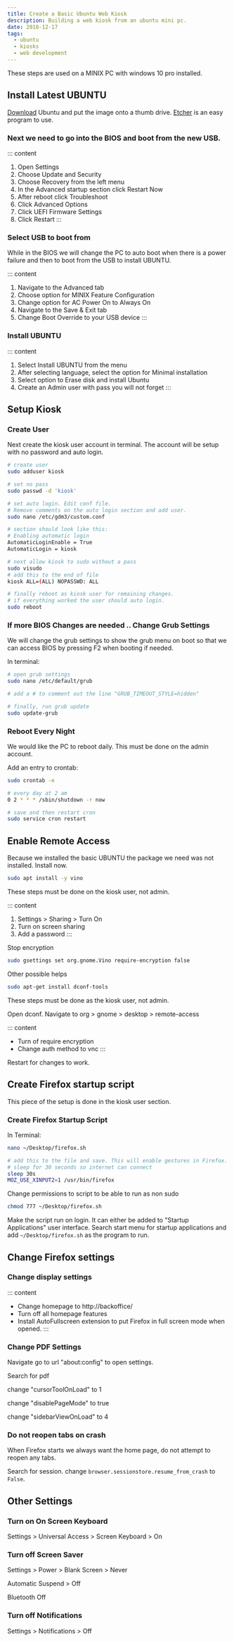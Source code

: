 ```yaml
---
title: Create a Basic Ubuntu Web Kiosk
description: Building a web kiosk from an ubuntu mini pc.
date: 2018-12-17
tags:
  - ubuntu
  - kiosks
  - web development
---
```


These steps are used on a MINIX PC with windows 10 pro installed.

## Install Latest UBUNTU

[Download](https://www.ubuntu.com/download/desktop) Ubuntu and put the image onto a thumb drive. [Etcher](https://www.balena.io/etcher/) is an easy program to use.

### Next we need to go into the BIOS and boot from the new USB.

::: content

1. Open Settings
2. Choose Update and Security
3. Choose Recovery from the left menu
4. In the Advanced startup section click Restart Now
5. After reboot click Troubleshoot
6. Click Advanced Options
7. Click UEFI Firmware Settings
8. Click Restart
   :::

### Select USB to boot from

While in the BIOS we will change the PC to auto boot when there is a power failure and then to boot from the USB to install UBUNTU.

::: content

1. Navigate to the Advanced tab
2. Choose option for MINIX Feature Configuration
3. Change option for AC Power On to Always On
4. Navigate to the Save & Exit tab
5. Change Boot Override to your USB device
   :::

### Install UBUNTU

::: content

1. Select Install UBUNTU from the menu
2. After selecting language, select the option for Minimal installation
3. Select option to Erase disk and install Ubuntu
4. Create an Admin user with pass you will not forget
   :::

## Setup Kiosk

### Create User

Next create the kiosk user account in terminal. The account will be setup with no password and auto login.

```bash
# create user
sudo adduser kiosk

# set no pass
sudo passwd -d 'kiosk'

# set auto login. Edit conf file.
# Remove comments on the auto login section and add user.
sudo nano /etc/gdm3/custom.conf

# section should look like this:
# Enabling automatic login
AutomaticLoginEnable = True
AutomaticLogin = kiosk

# next allow kiosk to sudo without a pass
sudo visudo
# add this to the end of file
kiosk ALL=(ALL) NOPASSWD: ALL

# finally reboot as kiosk user for remaining changes.
# if everything worked the user should auto login.
sudo reboot
```

### If more BIOS Changes are needed .. Change Grub Settings

We will change the grub settings to show the grub menu on boot so that we can access BIOS by pressing F2 when booting if needed.

In terminal:

```bash
# open grub settings
sudo nano /etc/default/grub

# add a # to comment out the line "GRUB_TIMEOUT_STYLE=hidden"

# finally, run grub update
sudo update-grub
```

### Reboot Every Night

We would like the PC to reboot daily. This must be done on the admin account.

Add an entry to crontab:

```bash
sudo crontab -e

# every day at 2 am
0 2 * * * /sbin/shutdown -r now

# save and then restart cron
sudo service cron restart
```

## Enable Remote Access

Because we installed the basic UBUNTU the package we need was not installed. Install now.

```bash
sudo apt install -y vino
```

These steps must be done on the kiosk user, not admin.

::: content

1. Settings > Sharing > Turn On
2. Turn on screen sharing
3. Add a password
   :::

Stop encryption

```bash
sudo gsettings set org.gnome.Vino require-encryption false
```

Other possible helps

```bash
sudo apt-get install dconf-tools
```

These steps must be done as the kiosk user, not admin.

Open dconf. Navigate to org > gnome > desktop > remote-access

::: content

- Turn of require encryption
- Change auth method to vnc
  :::

Restart for changes to work.

## Create Firefox startup script

This piece of the setup is done in the kiosk user section.

### Create Firefox Startup Script

In Terminal:

```bash
nano ~/Desktop/firefox.sh

# add this to the file and save. This will enable gestures in Firefox.
# sleep for 30 seconds so internet can connect
sleep 30s
MOZ_USE_XINPUT2=1 /usr/bin/firefox
```

Change permissions to script to be able to run as non sudo

```bash
chmod 777 ~/Desktop/firefox.sh
```

Make the script run on login. It can either be added to "Startup Applications" user interface.
Search start menu for startup applications and add `~/Desktop/firefox.sh` as the program to run.

## Change Firefox settings

### Change display settings

::: content

- Change homepage to http://backoffice/
- Turn off all homepage features
- Install AutoFullscreen extension to put Firefox in full screen mode when opened.
  :::

### Change PDF Settings

Navigate go to url "about:config" to open settings.

Search for pdf

change "cursorToolOnLoad" to 1

change "disablePageMode" to true

change "sidebarViewOnLoad" to 4

### Do not reopen tabs on crash

When Firefox starts we always want the home page, do not attempt to reopen any tabs.

Search for session. change `browser.sessionstore.resume_from_crash` to `False`.

## Other Settings

### Turn on On Screen Keyboard

Settings > Universal Access > Screen Keyboard > On

### Turn off Screen Saver

Settings > Power > Blank Screen > Never

Automatic Suspend > Off

Bluetooth Off

### Turn off Notifications

Settings > Notifications > Off

